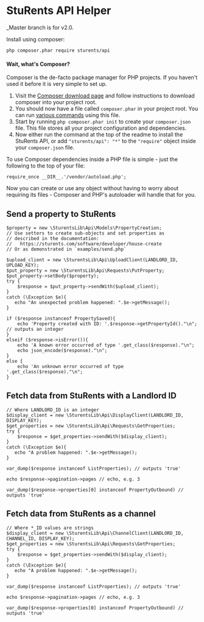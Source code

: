 # StuRents API Helper

_Master branch is for v2.0.

Install using composer:

    php composer.phar require sturents/api

#### Wait, what's Composer?

Composer is the de-facto package manager for PHP projects. If you haven't used it before it is very simple to set up.

1. Visit the [Composer download page](https://getcomposer.org/download/) and follow instructions to download composer into your project root.
1. You should now have a file called `composer.phar` in your project root. You can run [various commands](https://getcomposer.org/doc/03-cli.md) using this file.
1. Start by running `php composer.phar init` to create your `composer.json` file. This file stores all your project configuration and dependencies.
1. Now either run the command at the top of the readme to install the StuRents API, or add `"sturents/api": "*"` to the `"require"` object inside your `composer.json` file.

To use Composer dependencies inside a PHP file is simple - just the following to the top of your file:

    require_once __DIR__.'/vendor/autoload.php';

Now you can create or use any object without having to worry about requiring its files - Composer and PHP's autoloader will handle that for you.

## Send a property to StuRents

    $property = new \SturentsLib\Api\Models\PropertyCreation;
    // Use setters to create sub-objects and set properties as
    // described in the documentation:
    //   https://sturents.com/software/developer/house-create
    // Or as demonstrated in `examples/send.php`
    
    $upload_client = new \SturentsLib\Api\UploadClient(LANDLORD_ID, UPLOAD_KEY);
    $put_property = new \SturentsLib\Api\Requests\PutProperty;
    $put_property->setBody($property);
    try {
        $response = $put_property->sendWith($upload_client);
    }
    catch (\Exception $e){
       echo "An unexpected problem happened: ".$e->getMessage();
    }
    
    if ($response instanceof PropertySaved){
    	echo 'Property created with ID: '.$response->getPropertyId()."\n"; // outputs an integer
    }
    elseif ($response->isError()){
    	echo 'A known error occurred of type '.get_class($response)."\n";
    	echo json_encode($response)."\n";
    }
    else {
    	echo 'An unknown error occurred of type '.get_class($response)."\n";
    }
    
## Fetch data from StuRents with a Landlord ID

    // Where LANDLORD_ID is an integer
    $display_client = new \SturentsLib\Api\DisplayClient(LANDLORD_ID, DISPLAY_KEY);
    $get_properties = new \SturentsLib\Api\Requests\GetProperties;
    try {
        $response = $get_properties->sendWith($display_client);
    }
    catch (\Exception $e){
       echo "A problem happened: ".$e->getMessage();
    }
    
    var_dump($response instanceof ListProperties); // outputs 'true'
    
    echo $response->pagination->pages // echo, e.g. 3
    
    var_dump($response->properties[0] instanceof PropertyOutbound) // outputs 'true'
    
## Fetch data from StuRents as a channel

    // Where *_ID values are strings
    $display_client = new \SturentsLib\Api\ChannelClient(LANDLORD_ID, CHANNEL_ID, DISPLAY_KEY);
    $get_properties = new \SturentsLib\Api\Requests\GetProperties;
    try {
        $response = $get_properties->sendWith($display_client);
    }
    catch (\Exception $e){
       echo "A problem happened: ".$e->getMessage();
    }
    
    var_dump($response instanceof ListProperties); // outputs 'true'
    
    echo $response->pagination->pages // echo, e.g. 3
    
    var_dump($response->properties[0] instanceof PropertyOutbound) // outputs 'true'
